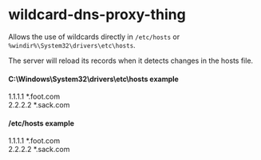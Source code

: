 # wildcard-dns-proxy-thing

Allows the use of wildcards directly in `/etc/hosts` or `%windir%\System32\drivers\etc\hosts`.

The server will reload its records when it detects changes in the hosts file.

#### C:\Windows\System32\drivers\etc\hosts example

1.1.1.1		*.foot.com\
2.2.2.2		*.sack.com

#### /etc/hosts example

1.1.1.1	*.foot.com\
2.2.2.2	*.sack.com
